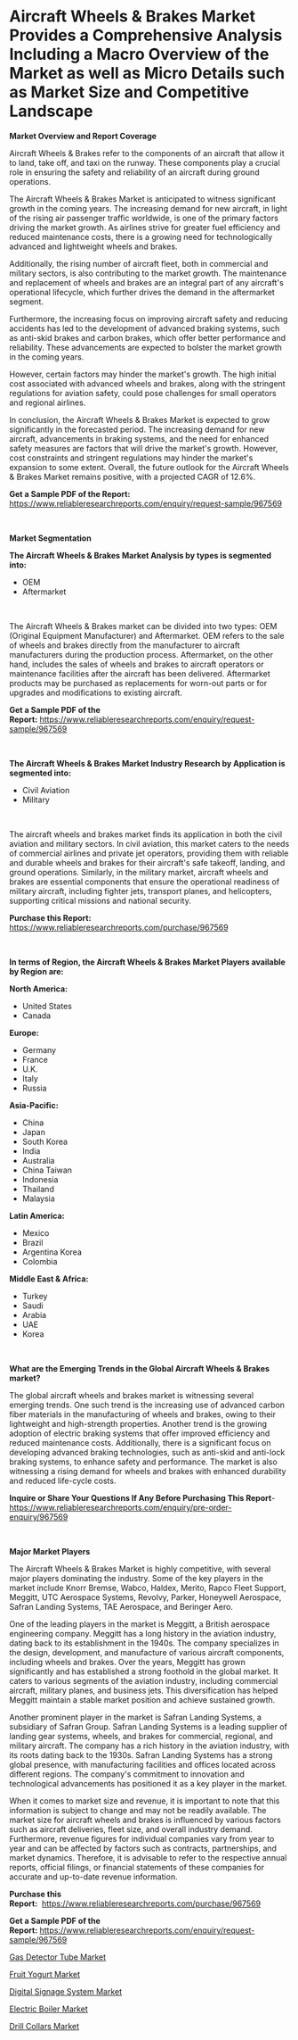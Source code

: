 <p><h1>Aircraft Wheels & Brakes Market Provides a Comprehensive Analysis Including a Macro Overview of the Market as well as Micro Details such as Market Size and Competitive Landscape</h1></p><p><strong>Market Overview and Report Coverage</strong></p>
<p><p>Aircraft Wheels & Brakes refer to the components of an aircraft that allow it to land, take off, and taxi on the runway. These components play a crucial role in ensuring the safety and reliability of an aircraft during ground operations. </p><p>The Aircraft Wheels & Brakes Market is anticipated to witness significant growth in the coming years. The increasing demand for new aircraft, in light of the rising air passenger traffic worldwide, is one of the primary factors driving the market growth. As airlines strive for greater fuel efficiency and reduced maintenance costs, there is a growing need for technologically advanced and lightweight wheels and brakes. </p><p>Additionally, the rising number of aircraft fleet, both in commercial and military sectors, is also contributing to the market growth. The maintenance and replacement of wheels and brakes are an integral part of any aircraft's operational lifecycle, which further drives the demand in the aftermarket segment. </p><p>Furthermore, the increasing focus on improving aircraft safety and reducing accidents has led to the development of advanced braking systems, such as anti-skid brakes and carbon brakes, which offer better performance and reliability. These advancements are expected to bolster the market growth in the coming years.</p><p>However, certain factors may hinder the market's growth. The high initial cost associated with advanced wheels and brakes, along with the stringent regulations for aviation safety, could pose challenges for small operators and regional airlines.</p><p>In conclusion, the Aircraft Wheels & Brakes Market is expected to grow significantly in the forecasted period. The increasing demand for new aircraft, advancements in braking systems, and the need for enhanced safety measures are factors that will drive the market's growth. However, cost constraints and stringent regulations may hinder the market's expansion to some extent. Overall, the future outlook for the Aircraft Wheels & Brakes Market remains positive, with a projected CAGR of 12.6%.</p></p>
<p><strong>Get a Sample PDF of the Report:</strong> <a href="https://www.reliableresearchreports.com/enquiry/request-sample/967569">https://www.reliableresearchreports.com/enquiry/request-sample/967569</a></p>
<p>&nbsp;</p>
<p><strong>Market Segmentation</strong></p>
<p><strong>The Aircraft Wheels & Brakes Market Analysis by types is segmented into:</strong></p>
<p><ul><li>OEM</li><li>Aftermarket</li></ul></p>
<p>&nbsp;</p>
<p><p>The Aircraft Wheels & Brakes market can be divided into two types: OEM (Original Equipment Manufacturer) and Aftermarket. OEM refers to the sale of wheels and brakes directly from the manufacturer to aircraft manufacturers during the production process. Aftermarket, on the other hand, includes the sales of wheels and brakes to aircraft operators or maintenance facilities after the aircraft has been delivered. Aftermarket products may be purchased as replacements for worn-out parts or for upgrades and modifications to existing aircraft.</p></p>
<p><strong>Get a Sample PDF of the Report:</strong>&nbsp;<a href="https://www.reliableresearchreports.com/enquiry/request-sample/967569">https://www.reliableresearchreports.com/enquiry/request-sample/967569</a></p>
<p>&nbsp;</p>
<p><strong>The Aircraft Wheels & Brakes Market Industry Research by Application is segmented into:</strong></p>
<p><ul><li>Civil Aviation</li><li>Military</li></ul></p>
<p>&nbsp;</p>
<p><p>The aircraft wheels and brakes market finds its application in both the civil aviation and military sectors. In civil aviation, this market caters to the needs of commercial airlines and private jet operators, providing them with reliable and durable wheels and brakes for their aircraft's safe takeoff, landing, and ground operations. Similarly, in the military market, aircraft wheels and brakes are essential components that ensure the operational readiness of military aircraft, including fighter jets, transport planes, and helicopters, supporting critical missions and national security.</p></p>
<p><strong>Purchase this Report:</strong>&nbsp; <a href="https://www.reliableresearchreports.com/purchase/967569">https://www.reliableresearchreports.com/purchase/967569</a></p>
<p>&nbsp;</p>
<p><strong>In terms of Region, the Aircraft Wheels & Brakes Market Players available by Region are:</strong></p>
<p>
    <p> <strong> North America: </strong>
        <ul>
            <li>United States</li>
            <li>Canada</li>
        </ul>
        </p> 
    <p> <strong> Europe: </strong>
        <ul>
            <li>Germany</li>
            <li>France</li>
            <li>U.K.</li>
            <li>Italy</li>
            <li>Russia</li>
        </ul>
        </p> 
    <p> <strong> Asia-Pacific: </strong>
        <ul>
            <li>China</li>
            <li>Japan</li>
            <li>South Korea</li>
            <li>India</li>
            <li>Australia</li>
            <li>China Taiwan</li>
            <li>Indonesia</li>
            <li>Thailand</li>
            <li>Malaysia</li>
        </ul>
        </p> 
    <p> <strong> Latin America: </strong>
        <ul>
            <li>Mexico</li>
            <li>Brazil</li>
            <li>Argentina Korea</li>
            <li>Colombia</li>
        </ul>
        </p> 
    <p> <strong> Middle East & Africa: </strong>
        <ul>
            <li>Turkey</li>
            <li>Saudi</li>
            <li>Arabia</li>
            <li>UAE</li>
            <li>Korea</li>
        </ul>
    </p>
    </p>
<p>&nbsp;</p>
<p><strong>What are the Emerging Trends in the Global Aircraft Wheels & Brakes market?</strong></p>
<p><p>The global aircraft wheels and brakes market is witnessing several emerging trends. One such trend is the increasing use of advanced carbon fiber materials in the manufacturing of wheels and brakes, owing to their lightweight and high-strength properties. Another trend is the growing adoption of electric braking systems that offer improved efficiency and reduced maintenance costs. Additionally, there is a significant focus on developing advanced braking technologies, such as anti-skid and anti-lock braking systems, to enhance safety and performance. The market is also witnessing a rising demand for wheels and brakes with enhanced durability and reduced life-cycle costs.</p></p>
<p><strong>Inquire or Share Your Questions If Any Before Purchasing This Report</strong>- <a href="https://www.reliableresearchreports.com/enquiry/pre-order-enquiry/967569">https://www.reliableresearchreports.com/enquiry/pre-order-enquiry/967569</a></p>
<p>&nbsp;</p>
<p><strong>Major Market Players</strong></p>
<p><p>The Aircraft Wheels & Brakes Market is highly competitive, with several major players dominating the industry. Some of the key players in the market include Knorr Bremse, Wabco, Haldex, Merito, Rapco Fleet Support, Meggitt, UTC Aerospace Systems, Revolvy, Parker, Honeywell Aerospace, Safran Landing Systems, TAE Aerospace, and Beringer Aero.</p><p>One of the leading players in the market is Meggitt, a British aerospace engineering company. Meggitt has a long history in the aviation industry, dating back to its establishment in the 1940s. The company specializes in the design, development, and manufacture of various aircraft components, including wheels and brakes. Over the years, Meggitt has grown significantly and has established a strong foothold in the global market. It caters to various segments of the aviation industry, including commercial aircraft, military planes, and business jets. This diversification has helped Meggitt maintain a stable market position and achieve sustained growth.</p><p>Another prominent player in the market is Safran Landing Systems, a subsidiary of Safran Group. Safran Landing Systems is a leading supplier of landing gear systems, wheels, and brakes for commercial, regional, and military aircraft. The company has a rich history in the aviation industry, with its roots dating back to the 1930s. Safran Landing Systems has a strong global presence, with manufacturing facilities and offices located across different regions. The company's commitment to innovation and technological advancements has positioned it as a key player in the market.</p><p>When it comes to market size and revenue, it is important to note that this information is subject to change and may not be readily available. The market size for aircraft wheels and brakes is influenced by various factors such as aircraft deliveries, fleet size, and overall industry demand. Furthermore, revenue figures for individual companies vary from year to year and can be affected by factors such as contracts, partnerships, and market dynamics. Therefore, it is advisable to refer to the respective annual reports, official filings, or financial statements of these companies for accurate and up-to-date revenue information.</p></p>
<p><strong>Purchase this Report:</strong>&nbsp;&nbsp;<a href="https://www.reliableresearchreports.com/purchase/967569">https://www.reliableresearchreports.com/purchase/967569</a></p>
<p></p>
<p><strong>Get a Sample PDF of the Report:</strong>&nbsp;<a href="https://www.reliableresearchreports.com/enquiry/request-sample/967569">https://www.reliableresearchreports.com/enquiry/request-sample/967569</a></p>
<p><p><a href="https://medium.com/@tommiefadel2023/analyzing-gas-detector-tube-market-global-industry-perspective-and-forecast-2023-to-2030-738b74f055ff">Gas Detector Tube Market</a></p><p><a href="https://medium.com/@tracylarson12/fruit-yogurt-market-analysis-and-sze-forecasted-for-period-from-2023-to-2030-9f74d3ae6487">Fruit Yogurt Market</a></p><p><a href="https://medium.com/@madelynyost/digital-signage-system-market-furnishes-information-on-market-share-market-trends-and-market-d9565af6f2fd">Digital Signage System Market</a></p><p><a href="https://medium.com/@unamorgan6655/electric-boiler-market-trends-and-market-analysis-forecasted-for-period-2023-2030-5a731d8f490b">Electric Boiler Market</a></p><p><a href="https://medium.com/@lowellgreen2023/drill-collars-market-share-evolution-and-market-growth-trends-2023-2030-efde46c10ac8">Drill Collars Market</a></p></p>
